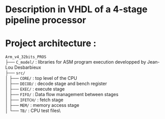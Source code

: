 # Description in VHDL of a 4-stage pipeline processor 

# Project architecture :

``Arm_v4_32bits_PROS ``\
├── ``C_model/`` : libraries for ASM program execution developped by Jean-Lou Desbarbieux\
├── ``src/``\
│   ├── ``CORE/`` : top level of the CPU\
│   ├── ``DECOD/`` : decode stage and bench register\
│   ├── ``EXEC/`` : execute stage\
│   ├── ``FIFO/`` : Data flow management between stages\
│   ├── ``IFETCH/`` : fetch stage\
│   ├── ``MEM/`` : memory access stage\
│   └── ``TB/`` : CPU test files\
